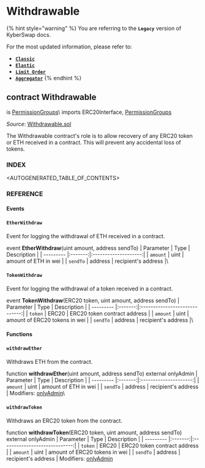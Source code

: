 # Withdrawable

{% hint style="warning" %}
You are referring to the **`Legacy`** version of KyberSwap docs.

For the most updated information, please refer to:

* [**`Classic`**](../../../../liquidity-solutions/kyberswap-classic/)
* [**`Elastic`**](../../../../liquidity-solutions/kyberswap-elastic/)
* [**`Limit Order`**](../../../../kyberswap-solutions/limit-order/)
* [**`Aggregator`**](../../../../kyberswap-solutions/kyberswap-aggregator/)
{% endhint %}

## contract Withdrawable

is [PermissionGroups](https://docs.kyberswap.com/Legacy/api-abi/misc/api\_abi-permissiongroups.md)\ imports ERC20Interface, [PermissionGroups](https://docs.kyberswap.com/Legacy/api-abi/misc/api\_abi-permissiongroups.md)

_Source_: [Withdrawable.sol](https://github.com/KyberNetwork/smart-contracts/blob/master/contracts/Withdrawable.sol)

The Withdrawable contract's role is to allow recovery of any ERC20 token or ETH received in a contract. This will prevent any accidental loss of tokens.



### INDEX[​](https://docs.kyberswap.com/Legacy/api-abi/misc/api\_abi-withdrawable#index) <a href="#index" id="index"></a>

\<AUTOGENERATED\_TABLE\_OF\_CONTENTS>

### REFERENCE[​](https://docs.kyberswap.com/Legacy/api-abi/misc/api\_abi-withdrawable#reference) <a href="#reference" id="reference"></a>

#### Events[​](https://docs.kyberswap.com/Legacy/api-abi/misc/api\_abi-withdrawable#events) <a href="#events" id="events"></a>

#### `EtherWithdraw`[​](https://docs.kyberswap.com/Legacy/api-abi/misc/api\_abi-withdrawable#etherwithdraw) <a href="#etherwithdraw" id="etherwithdraw"></a>

Event for logging the withdrawal of ETH received in a contract.



event **EtherWithdraw**(uint amount, address sendTo) | Parameter | Type | Description | | --------- |:-------:|:--------------------:| | `amount` | uint | amount of ETH in wei | | `sendTo` | address | recipient's address |\


#### `TokenWithdraw`[​](https://docs.kyberswap.com/Legacy/api-abi/misc/api\_abi-withdrawable#tokenwithdraw) <a href="#tokenwithdraw" id="tokenwithdraw"></a>

Event for logging the withdrawal of a token received in a contract.



event **TokenWithdraw**(ERC20 token, uint amount, address sendTo) | Parameter | Type | Description | | --------- |:-------:|:-----------------------------:| | `token` | ERC20 | ERC20 token contract address | | `amount` | uint | amount of ERC20 tokens in wei | | `sendTo` | address | recipient's address |\


#### Functions[​](https://docs.kyberswap.com/Legacy/api-abi/misc/api\_abi-withdrawable#functions) <a href="#functions" id="functions"></a>

#### `withdrawEther`[​](https://docs.kyberswap.com/Legacy/api-abi/misc/api\_abi-withdrawable#withdrawether) <a href="#withdrawether" id="withdrawether"></a>

Withdraws ETH from the contract.



function **withdrawEther**(uint amount, address sendTo) external onlyAdmin | Parameter | Type | Description | | --------- |:-------:|:---------------------:| | `amount` | uint | amount of ETH in wei | | `sendTo` | address | recipient's address | Modifiers: [onlyAdmin](https://docs.kyberswap.com/Legacy/api-abi/misc/api\_abi-permissiongroups.md#onlyadmin)\


#### `withdrawToken`[​](https://docs.kyberswap.com/Legacy/api-abi/misc/api\_abi-withdrawable#withdrawtoken) <a href="#withdrawtoken" id="withdrawtoken"></a>

Withdraws an ERC20 token from the contract.



function **withdrawToken**(ERC20 token, uint amount, address sendTo) external onlyAdmin | Parameter | Type | Description | | --------- |:-------:|:-----------------------------:| | `token` | ERC20 | ERC20 token contract address | | `amount` | uint | amount of ERC20 tokens in wei | | `sendTo` | address | recipient's address | Modifiers: [onlyAdmin](https://docs.kyberswap.com/Legacy/api-abi/misc/api\_abi-permissiongroups.md#onlyadmin)
